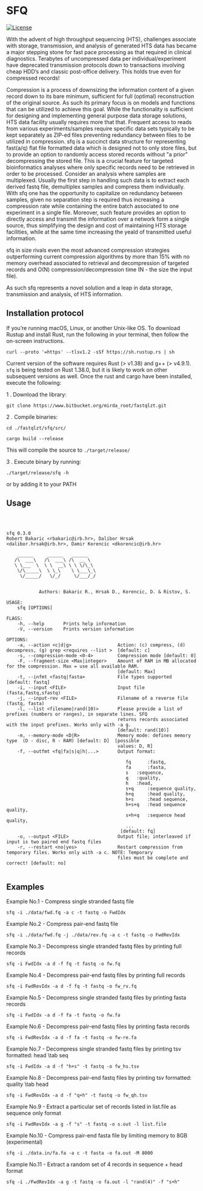 # SFQ

[![License](https://img.shields.io/badge/license-MIT-blue.svg)]( )



With the advent of high throughput sequencing (HTS), challenges associate with storage, transmission, and analysis of generated HTS data has became a major stepping stone for fast pace processing as that required in clinical diagnostics. Terabytes of uncompressed data per individual/experiment have deprecated transmission protocols down to transactions involving cheap HDD’s and classic post-office delivery. This holds true even for compressed records!

Compression is a process of downsizing the information content of a given record down to its bare minimum, sufficient for full (optimal) reconstruction of the original source. As such its primary focus is on models and functions that can be utilized to achieve this goal. While the functionality is sufficient for designing and implementing general purpose data storage solutions, HTS data facility usually requires more that that. Frequent access to reads from various experiments/samples require specific data sets typically to be kept separately as ZIP-ed files preventing redundancy between files to be utilized in compression. sfq is a succinct data structure for representing fast(a/q) flat file formatted data which is designed not to only store files, but to provide an option to randomly access stored records without "a prior" decompressing the stored file. This is a crucial feature for targeted bioinformatics analyses where only specific records need to be retrieved in order to be processed. Consider an analysis where samples are multiplexed. Usually the first step in handling such data is to extract each derived fastq file, demultiplex samples and compress them individually. With sfq one has the opportunity to capitalize on redundancy between samples, given no separation step is required thus increasing a compression rate while containing the entire batch associated to one experiment in a single file. Moreover, such feature provides an option to directly access and transmit the information over a network form a single source, thus simplifying the design and cost of maintaining HTS storage facilities, while at the same time increasing the yeald of transmitted useful information.

sfq in size rivals even the most advanced compression strategies outperforming current compression algorithms by more than 15% with no memory overhead associated to retrieval and decompression of targeted records and O(N) compression/decompression time (N - the size the input file).

As such sfq represents a novel solution and a leap in data storage, transmission and analysis, of HTS information.


## Installation protocol


If you’re running macOS, Linux, or another Unix-like OS. To download Rustup and install Rust, run the following in your terminal, then follow the on-screen instructions.
```
curl --proto '=https' --tlsv1.2 -sSf https://sh.rustup.rs | sh
```
Current version of the software requires Rust (> v1.38) and g++ (> v4.9.1). `sfq` is being tested on Rust 1.38.0, but it is likely to work on other subsequent versions as well. Once the rust and cargo have been installed, execute the following:

 1 . Download the library:

```
git clone https://www.bitbucket.org/mirda_root/fastqlzt.git
```
 2 . Compile binaries:


```
cd ./fastqlzt/sfq/src/

cargo build --release
```

This will compile the source to `./target/release/`

 3 . Execute binary by running:

```
./target/release/sfq -h
```
or by adding it to your PATH

## Usage

```



sfq 0.3.0
Robert Bakaric <rbakaric@irb.hr>, Dalibor Hrsak <dalibor.hrsak@irb.hr>, Damir Korencic <dkorencic@irb.hr>
 	
    ______     ______   ______    	
   /\  ___\   /\  ___\ /\  __ \   	
   \ \___  \  \ \  __\ \ \ \/\_\  	
    \/\_____\  \ \_\    \ \___\_\ 	
     \/_____/   \/_/     \/___/_/ 	
                                  	
                                                      	
            Authors: Bakaric R., Hrsak D., Korencic, D. & Ristov, S.

USAGE:
    sfq [OPTIONS]

FLAGS:
    -h, --help       Prints help information
    -V, --version    Prints version information

OPTIONS:
    -a, --action <c|d|g>                 Action: (c) compress, (d) decompress, (g) grep <requires --list >  [default: c]
    -s, --compression-mode <0-4>         Compression mode [default: 0]
    -F, --fragment-size <Max|integer>    Amount of RAM in MB allocated for the compression. Max = use all available RAM.
                                         [default: Max]
    -t, --infmt <fastq|fasta>            File types supported [default: fastq]
    -i, --input <FILE>                   Input file (fasta,fastq,sfastq)
    -j, --input-rev <FILE>               Filename of a reverse file (fastq, fasta)
    -l, --list <filename|rand(10)>       Please provide a list of prefixes (numbers or ranges), in separate lines. SFQ
                                         returns records associated with the input prefixes. Works only with -a g.
                                         [default: rand(10)]
    -m, --memory-mode <D|R>              Memory mode: defines memory type  (D - disc, R - RAM) [default: D]  [possible
                                         values: D, R]
    -f, --outfmt <fq|fa|s|q|h|...>       Output format: 
                                          
                                         	fq   	:fastq, 
                                         	fa  	:fasta, 
                                         	s  	:sequence, 
                                         	q  	:quality, 
                                         	h  	:head, 
                                         	s+q  	:sequence quality, 
                                         	h+q  	:head quality, 
                                         	h+s  	:head sequence, 
                                         	h+s+q  	:head sequence quality, 
                                         	s+h+q  	:sequence head quality, 
                                         	...
                                          [default: fq]
    -o, --output <FILE>                  Output file; interleaved if input is two paired end fastq files
    -r, --restart <no|yes>               Restart compression from temporary files. Works only with -a c. NOTE: Temporary
                                         files must be complete and correct! [default: no]


```

## Examples

Example No.1 - Compress single stranded fastq file

```
sfq -i ./data/fwd.fq -a c -t fastq -o FwdIdx
```

Example No.2 - Compress pair-end fastq file

```
sfq -i ./data/fwd.fq -j ./data/rev.fq -a c -t fastq -o FwdRevIdx
```

Example No.3 - Decompress single stranded fastq files by printing full records

```
sfq -i FwdIdx -a d -f fq -t fastq -o fw.fq
```

Example No.4 - Decompress pair-end fastq files by printing full records

```
sfq -i FwdRevIdx -a d -f fq -t fastq -o fw_rv.fq
```

Example No.5 - Decompress single stranded fastq files by printing fasta records

```
sfq -i FwdIdx -a d -f fa -t fastq -o fw.fa
```

Example No.6 - Decompress pair-end fastq files by printing fasta records

```
sfq -i FwdRevIdx -a d -f fa -t fastq -o fw-re.fa
```

Example No.7 - Decompress single stranded fastq files by printing tsv formatted: head \\tab seq

```
sfq -i FwdIdx -a d -f "h+s" -t fastq -o fw_hs.tsv
```

Example No.8 - Decompress pair-end fastq files by printing tsv formatted: quality \\tab head

```
sfq -i FwdRevIdx -a d -f "q+h" -t fastq -o fw_qh.tsv
```

Example No.9 - Extract a particular set of records listed in list.file as sequence only format

```
sfq -i FwdRevIdx -a g -f "s" -t fastq -o s.out -l list.file
```

Example No.10 - Compress pair-end fasta file by limiting memory to 8GB (experimental)

```
sfq -i ./data.in/fa.fa -a c -t fasta -o fa.out -M 8000
```

Example No.11 - Extract a random set of 4 records in sequence + head  format

```
sfq -i ./FwdRevIdx -a g -t fastq -o fa.out -l "rand(4)" -f "s+h"
```


